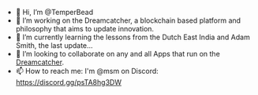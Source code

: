- 👋 Hi, I’m @TemperBead
- 👀 I’m working on the Dreamcatcher, a blockchain based platform and philosophy that aims to update innovation.
- 🌱 I’m currently learning the lessons from the Dutch East India and Adam Smith, the last update...
- 💞️ I’m looking to collaborate on any and all Apps that run on the [Dreamcatcher](https://dreamcatcher-tech.github.io/).
- 📫 How to reach me: I'm @msm on Discord: https://discord.gg/psTA8hg3DW

<!---
TemperBead/TemperBead is a ✨ special ✨ repository because its `README.md` (this file) appears on your GitHub profile.
You can click the Preview link to take a look at your changes.
--->
